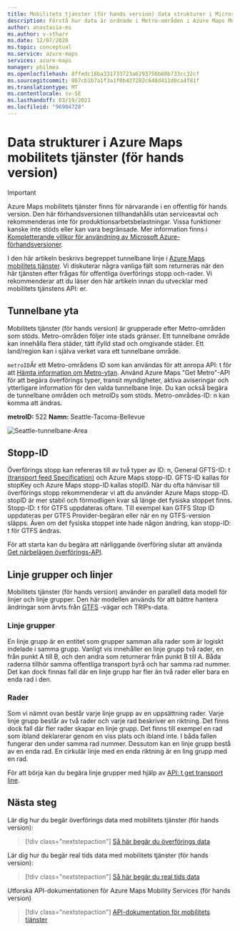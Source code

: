 ```yaml
---
title: Mobilitets tjänster (för hands version) data strukturer i Microsoft Azure Maps
description: Förstå hur data är ordnade i Metro-områden i Azure Maps Mobility Services (för hands version). Se vilka fält som lagrar information om offentliga överförings stopp och-rader.
author: anastasia-ms
ms.author: v-stharr
ms.date: 12/07/2020
ms.topic: conceptual
ms.service: azure-maps
services: azure-maps
manager: philmea
ms.openlocfilehash: 8ffedc18ba331733723a6293756b60b733cc32cf
ms.sourcegitcommit: 867cb1b7a1f3a1f0b427282c648d411d0ca4f81f
ms.translationtype: MT
ms.contentlocale: sv-SE
ms.lasthandoff: 03/19/2021
ms.locfileid: "96904728"
---
```

# <a name="data-structures-in-azure-maps-mobility-services-preview"></a>Data strukturer i Azure Maps mobilitets tjänster (för hands version) 

> [!IMPORTANT]
> Azure Maps mobilitets tjänster finns för närvarande i en offentlig för hands version.
> Den här förhandsversionen tillhandahålls utan serviceavtal och rekommenderas inte för produktionsarbetsbelastningar. Vissa funktioner kanske inte stöds eller kan vara begränsade. Mer information finns i [Kompletterande villkor för användning av Microsoft Azure-förhandsversioner](https://azure.microsoft.com/support/legal/preview-supplemental-terms/).



I den här artikeln beskrivs begreppet tunnelbane linje i [Azure Maps mobilitets tjänster](/rest/api/maps/mobility). Vi diskuterar några vanliga fält som returneras när den här tjänsten efter frågas för offentliga överförings stopp och-rader. Vi rekommenderar att du läser den här artikeln innan du utvecklar med mobilitets tjänstens API: er.

## <a name="metro-area"></a>Tunnelbane yta

Mobilitets tjänster (för hands version) är grupperade efter Metro-områden som stöds. Metro-områden följer inte stads gränser. Ett tunnelbane område kan innehålla flera städer, tätt ifylld stad och omgivande städer. Ett land/region kan i själva verket vara ett tunnelbane område. 

`metroID`Är ett Metro-områdens ID som kan användas för att anropa API: t för att [Hämta information om Metro-ytan](/rest/api/maps/mobility/getmetroareainfopreview). Använd Azure Maps "Get Metro"-API för att begära överförings typer, transit myndigheter, aktiva aviseringar och ytterligare information för den valda tunnelbane linje. Du kan också begära de tunnelbane områden och metroIDs som stöds. Metro-områdes-ID: n kan komma att ändras.

**metroID:** 522   **Namn:** Seattle-Tacoma-Bellevue

![Seattle-tunnelbane-Area](./media/mobility-service-data-structure/seattle-metro.png)

## <a name="stop-ids"></a>Stopp-ID

Överförings stopp kan refereras till av två typer av ID: n, General GFTS-ID: t [(transport feed Specification)](http://gtfs.org/) och Azure Maps stopp-ID. GFTS-ID kallas för stopKey och Azure Maps stopp-ID kallas stopID. När du ofta hänvisar till överförings stopp rekommenderar vi att du använder Azure Maps stopp-ID. stopID är mer stabil och förmodligen kvar så länge det fysiska stoppet finns. Stopp-ID: t för GTFS uppdateras oftare. Till exempel kan GTFS Stop ID uppdateras per GTFS Provider-begäran eller när en ny GTFS-version släpps. Även om det fysiska stoppet inte hade någon ändring, kan stopp-ID: t för GTFS ändras.

För att starta kan du begära att närliggande överföring slutar att använda [Get närbelägen överförings-API](/rest/api/maps/mobility/getnearbytransitpreview).

## <a name="line-groups-and-lines"></a>Linje grupper och linjer

Mobilitets tjänster (för hands version) använder en parallell data modell för linjer och linje grupper. Den här modellen används för att bättre hantera ändringar som ärvts från [GTFS](http://gtfs.org/) -vägar och TRIPs-data.


### <a name="line-groups"></a>Linje grupper

En linje grupp är en entitet som grupper samman alla rader som är logiskt indelade i samma grupp. Vanligt vis innehåller en linje grupp två rader, en från punkt A till B, och den andra som returnerar från punkt B till A. Båda raderna tillhör samma offentliga transport byrå och har samma rad nummer. Det kan dock finnas fall där en linje grupp har fler än två rader eller bara en enda rad i den.


### <a name="lines"></a>Rader

Som vi nämnt ovan består varje linje grupp av en uppsättning rader. Varje linje grupp består av två rader och varje rad beskriver en riktning.  Det finns dock fall där fler rader skapar en linje grupp. Det finns till exempel en rad som ibland deklarerar genom en viss plats och ibland inte. I båda fallen fungerar den under samma rad nummer. Dessutom kan en linje grupp bestå av en enda rad. En cirkulär linje med en enda riktning är en ling grupp med en rad.

För att börja kan du begära linje grupper med hjälp av [API: t get transport line](/rest/api/maps/mobility/gettransitlineinfopreview).


## <a name="next-steps"></a>Nästa steg

Lär dig hur du begär överförings data med mobilitets tjänster (för hands version):

> [!div class="nextstepaction"]
> [Så här begär du överförings data](how-to-request-transit-data.md)

Lär dig hur du begär real tids data med mobilitets tjänster (för hands version):

> [!div class="nextstepaction"]
> [Så här begär du real tids data](how-to-request-real-time-data.md)

Utforska API-dokumentationen för Azure Maps Mobility Services (för hands version)

> [!div class="nextstepaction"]
> [API-dokumentation för mobilitets tjänster](/rest/api/maps/mobility)